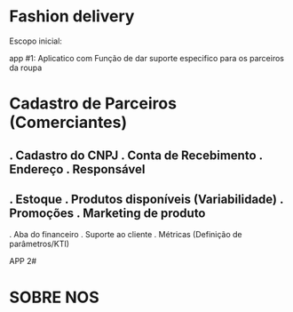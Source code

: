 # Fashion delivery

Escopo inicial:

app #1: Aplicatico com Função de dar suporte especifico para os parceiros da roupa

# Cadastro de Parceiros (Comerciantes)

. Cadastro do CNPJ
. Conta de Recebimento
. Endereço
. Responsável
---------------
. Estoque
. Produtos disponíveis (Variabilidade)
. Promoções
. Marketing de produto
----------------
. Aba do financeiro
. Suporte ao cliente
. Métricas (Definição de parâmetros/KTI)

APP 2#



# SOBRE NOS
